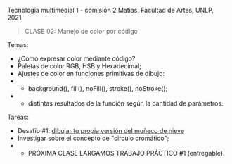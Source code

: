 Tecnología multimedial 1 - comisión 2 Matias. Facultad de Artes, UNLP, 2021.

> CLASE 02: Manejo de color por código

Temas:
- ¿Como expresar color mediante código?
- Paletas de color RGB, HSB y Hexadecimal;
- Ajustes de color en funciones primitivas de dibujo:
- - background(), fill(), noFill(), stroke(), noStroke();
- - distintas resultados de la función según la cantidad de parámetros.

Tareas:
- Desafío #1: [dibujar tu propia versión del muñeco de nieve](http://www.colaboratorio3.org/mod/forum/discuss.php?d=511)
- Investigar sobre el concepto de "circulo cromático";
- - PRÓXIMA CLASE LARGAMOS TRABAJO PRÁCTICO #1 (entregable).
